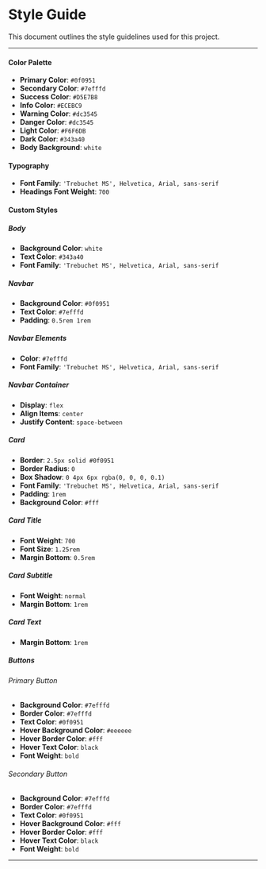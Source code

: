# Style Guide

This document outlines the style guidelines used for this project.

---

#### Color Palette

- **Primary Color**: `#0f0951`
- **Secondary Color**: `#7efffd`
- **Success Color**: `#D5E7B8`
- **Info Color**: `#ECEBC9`
- **Warning Color**: `#dc3545`
- **Danger Color**: `#dc3545`
- **Light Color**: `#F6F6DB`
- **Dark Color**: `#343a40`
- **Body Background**: `white`

#### Typography

- **Font Family**: `'Trebuchet MS', Helvetica, Arial, sans-serif`
- **Headings Font Weight**: `700`

#### Custom Styles

##### Body

- **Background Color**: `white`
- **Text Color**: `#343a40`
- **Font Family**: `'Trebuchet MS', Helvetica, Arial, sans-serif`

##### Navbar

- **Background Color**: `#0f0951`
- **Text Color**: `#7efffd`
- **Padding**: `0.5rem 1rem`

##### Navbar Elements

- **Color**: `#7efffd`
- **Font Family**: `'Trebuchet MS', Helvetica, Arial, sans-serif`

##### Navbar Container

- **Display**: `flex`
- **Align Items**: `center`
- **Justify Content**: `space-between`

##### Card

- **Border**: `2.5px solid #0f0951`
- **Border Radius**: `0`
- **Box Shadow**: `0 4px 6px rgba(0, 0, 0, 0.1)`
- **Font Family**: `'Trebuchet MS', Helvetica, Arial, sans-serif`
- **Padding**: `1rem`
- **Background Color**: `#fff`

##### Card Title

- **Font Weight**: `700`
- **Font Size**: `1.25rem`
- **Margin Bottom**: `0.5rem`

##### Card Subtitle

- **Font Weight**: `normal`
- **Margin Bottom**: `1rem`

##### Card Text

- **Margin Bottom**: `1rem`

##### Buttons

###### Primary Button

- **Background Color**: `#7efffd`
- **Border Color**: `#7efffd`
- **Text Color**: `#0f0951`
- **Hover Background Color**: `#eeeeee`
- **Hover Border Color**: `#fff`
- **Hover Text Color**: `black`
- **Font Weight**: `bold`

###### Secondary Button

- **Background Color**: `#7efffd`
- **Border Color**: `#7efffd`
- **Text Color**: `#0f0951`
- **Hover Background Color**: `#fff`
- **Hover Border Color**: `#fff`
- **Hover Text Color**: `black`
- **Font Weight**: `bold`

---
